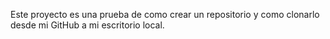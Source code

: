 Este  proyecto es una prueba de como crear un repositorio y como clonarlo desde mi GitHub a mi escritorio local.

